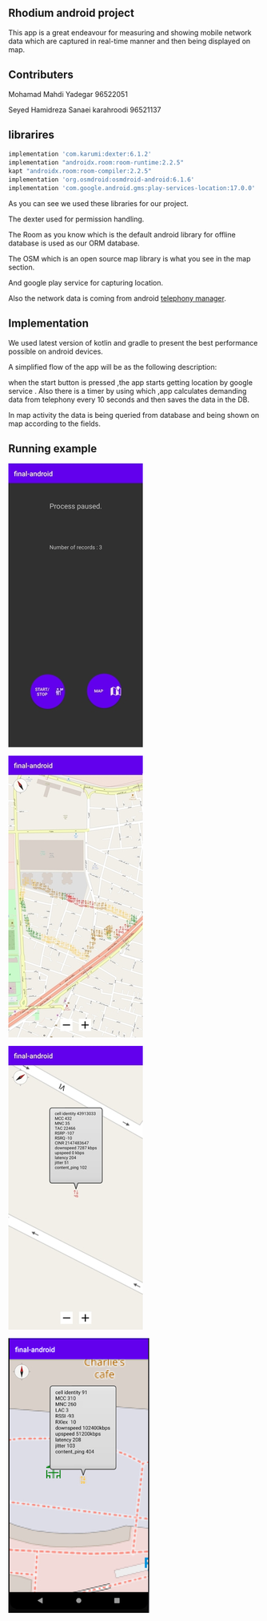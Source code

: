 ## Rhodium android project

This app is a great endeavour for measuring and showing mobile network data which are captured in real-time manner and then being displayed on map.

## Contributers

Mohamad Mahdi Yadegar  96522051

Seyed Hamidreza Sanaei karahroodi  96521137

## librarires

```gradle
implementation 'com.karumi:dexter:6.1.2'
implementation "androidx.room:room-runtime:2.2.5"
kapt "androidx.room:room-compiler:2.2.5"
implementation 'org.osmdroid:osmdroid-android:6.1.6'
implementation 'com.google.android.gms:play-services-location:17.0.0'
```
As you can see we used these libraries for our project.

The dexter used for permission handling.

The Room as you know which is the default android library for offline database is used as our ORM database.

The OSM which is an open source map library is what you see in the map section.

And google play service for capturing location.

Also the network data is coming from android [telephony manager](https://developer.android.com/reference/android/telephony/package-summary).
## Implementation

We used latest version of kotlin and gradle to present the best performance possible on android devices.

A simplified flow of the app will be as the following description:

when the start button is pressed ,the app starts getting location by google service . Also there is a timer by using which ,app calculates demanding data from telephony every 10 seconds and then saves the data in the DB.

In map activity the data is being queried from database and being shown on map according to the fields.

## Running example

![first screenshot](screen1.jpg)

![second screenshot](screen2.jpg)

![third screenshot](screen3.jpg)

![fourth screenshot](screen4.jpg)